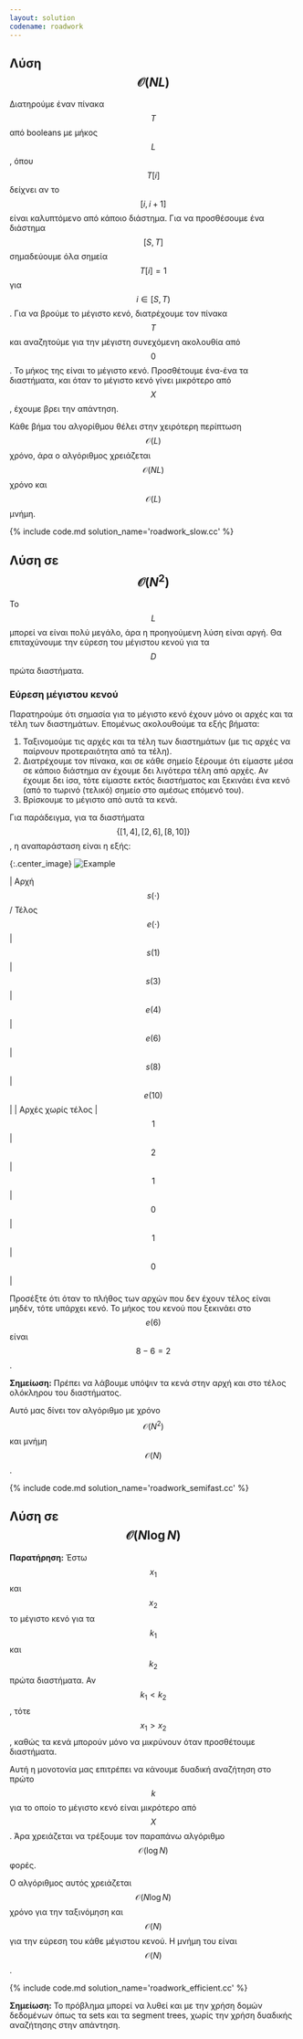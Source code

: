 ```yaml
---
layout: solution
codename: roadwork
---
```

## Λύση $$\mathcal{O}(NL)$$
Διατηρούμε έναν πίνακα $$T$$ από booleans με μήκος $$L$$, όπου $$T[i]$$ δείχνει αν το $$[i, i+1]$$ είναι καλυπτόμενo από κάποιο διάστημα. Για να προσθέσουμε ένα διάστημα $$[S, T]$$ σημαδεύουμε όλα σημεία $$T[i] = 1$$ για $$i \in [S, T)$$. Για να βρούμε το μέγιστο κενό, διατρέχουμε τον πίνακα $$T$$ και αναζητούμε για την μέγιστη συνεχόμενη ακολουθία από $$0$$. Το μήκος της είναι το μέγιστο κενό. Προσθέτουμε ένα-ένα τα διαστήματα, και όταν το μέγιστο κενό γίνει μικρότερο από $$X$$, έχουμε βρει την απάντηση.

Κάθε βήμα του αλγορίθμου θέλει στην χειρότερη περίπτωση $$\mathcal{O}(L)$$ χρόνο, άρα ο αλγόριθμος χρειάζεται $$\mathcal{O}(NL)$$ χρόνο και $$\mathcal{O}(L)$$ μνήμη.

{% include code.md solution_name='roadwork_slow.cc' %}

## Λύση σε $$\mathcal{O}(N^2)$$
Το $$L$$ μπορεί να είναι πολύ μεγάλο, άρα η προηγούμενη λύση είναι αργή. Θα επιταχύνουμε την εύρεση του μέγιστου κενού για τα $$D$$ πρώτα διαστήματα.

### Εύρεση μέγιστου κενού
Παρατηρούμε ότι σημασία για το μέγιστο κενό έχουν μόνο οι αρχές και τα τέλη των διαστημάτων. Επομένως ακολουθούμε τα εξής βήματα:
 1. Ταξινομούμε τις αρχές και τα τέλη των διαστημάτων (με τις αρχές να παίρνουν προτεραιότητα από τα τέλη).
 2. Διατρέχουμε τον πίνακα, και σε κάθε σημείο ξέρουμε ότι είμαστε μέσα σε κάποιο διάστημα αν έχουμε δει λιγότερα τέλη από αρχές. Αν έχουμε δει ίσα, τότε είμαστε εκτός διαστήματος και ξεκινάει ένα κενό (από το τωρινό (τελικό) σημείο στο αμέσως επόμενό του).
 3. Βρίσκουμε το μέγιστο από αυτά τα κενά. 

Για παράδειγμα, για τα διαστήματα $$\lbrace [1, 4], [2, 6], [8, 10] \rbrace$$, η αναπαράσταση είναι η εξής:

{:.center_image}
![Example](/assets/26-pdp-c-roadwork-example.svg)

| Αρχή $$s(\cdot)$$ / Τέλος $$e(\cdot)$$ | $$s(1)$$ | $$s(3)$$ | $$e(4)$$ | $$e(6)$$ | $$s(8)$$ | $$e(10)$$ |
| Αρχές χωρίς τέλος | $$1$$ | $$2$$ | $$1$$ | $$0$$ | $$1$$ | $$0$$ |

Προσέξτε ότι όταν το πλήθος των αρχών που δεν έχουν τέλος είναι μηδέν, τότε υπάρχει κενό. Το μήκος του κενού που ξεκινάει στο $$e(6)$$ είναι $$8-6=2$$.

**Σημείωση:** Πρέπει να λάβουμε υπόψιν τα κενά στην αρχή και στο τέλος ολόκληρου του διαστήματος.

Αυτό μας δίνει τον αλγόριθμο με χρόνο $$\mathcal{O}(N^2)$$ και μνήμη $$\mathcal{O}(N)$$.

{% include code.md solution_name='roadwork_semifast.cc' %}

## Λύση σε $$\mathcal{O}(N \log N)$$
**Παρατήρηση:** Έστω $$x_1$$ και $$x_2$$ το μέγιστο κενό για τα $$k_1$$ και $$k_2$$ πρώτα διαστήματα. Αν $$k_1 < k_2$$, τότε  $$x_1 > x_2$$, καθώς τα κενά μπορούν μόνο να μικρύνουν όταν προσθέτουμε διαστήματα.

Αυτή η μονοτονία μας επιτρέπει να κάνουμε δυαδική αναζήτηση στο πρώτο $$k$$ για το οποίο το μέγιστο κενό είναι μικρότερο από $$X$$. Άρα χρειάζεται να τρέξουμε τον παραπάνω αλγόριθμο $$\mathcal{O}(\log N)$$ φορές.

Ο αλγόριθμος αυτός χρειάζεται $$\mathcal{O}(N \log N)$$ χρόνο για την ταξινόμηση και $$\mathcal{O}(N)$$ για την εύρεση του κάθε μέγιστου κενού. Η μνήμη του είναι $$\mathcal{O}(N)$$.

{% include code.md solution_name='roadwork_efficient.cc' %}

**Σημείωση:** Το πρόβλημα μπορεί να λυθεί και με την χρήση δομών δεδομένων όπως τα sets και τα segment trees, χωρίς την χρήση δυαδικής αναζήτησης στην απάντηση.
